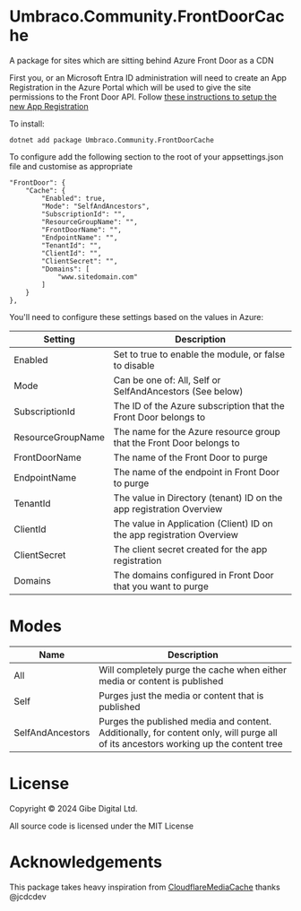 # Umbraco.Community.FrontDoorCache

A package for sites which are sitting behind Azure Front Door as a CDN

First you, or an Microsoft Entra ID administration will need to create an App Registration in the Azure Portal which will be used to give the site permissions to the Front Door API. Follow [these instructions to setup the new App Registration](EntraIdSetup.md)

To install:

`dotnet add package Umbraco.Community.FrontDoorCache`

To configure add the following section to the root of your appsettings.json file and customise as appropriate
```
"FrontDoor": {
	"Cache": {
		"Enabled": true,
		"Mode": "SelfAndAncestors",
		"SubscriptionId": "",
		"ResourceGroupName": "",
		"FrontDoorName": "",
		"EndpointName": "",
		"TenantId": "",
		"ClientId": "",
		"ClientSecret": "",
		"Domains": [
			"www.sitedomain.com"
		] 
	} 
}, 
```

You'll need to configure these settings based on the values in Azure:

| Setting           | Description                                                           |
| ----------------- | --------------------------------------------------------------------- |
| Enabled           | Set to true to enable the module, or false to disable                 |
| Mode              | Can be one of: All, Self or SelfAndAncestors (See below)              |
| SubscriptionId    | The ID of the Azure subscription that the Front Door belongs to       |
| ResourceGroupName | The name for the Azure resource group that the Front Door belongs to  |
| FrontDoorName     | The name of the Front Door to purge                                   |
| EndpointName      | The name of the endpoint in Front Door to purge                       |
| TenantId          | The value in Directory (tenant) ID on the app registration Overview   |
| ClientId          | The value in Application (Client) ID on the app registration Overview |
| ClientSecret      | The client secret created for the app registration                    |
| Domains           | The domains configured in Front Door that you want to purge           |

# Modes

| Name             | Description                                                                                                                         |
| ---------------- | ----------------------------------------------------------------------------------------------------------------------------------- |
| All              | Will completely purge the cache when either media or content is published                                                           |
| Self             | Purges just the media or content that is published                                                                                  |
| SelfAndAncestors | Purges the published media and content. Additionally, for content only, will purge all of its ancestors working up the content tree | 

# License

Copyright © 2024 Gibe Digital Ltd.

All source code is licensed under the MIT License

# Acknowledgements

This package takes heavy inspiration from [CloudflareMediaCache](https://github.com/jcdcdev/jcdcdev.Umbraco.CloudflareMediaCache) thanks @jcdcdev

